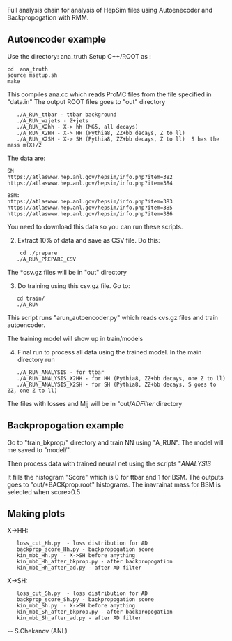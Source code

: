 Full analysis chain for analysis of HepSim files using Autoenecoder and Backpropogation with RMM.

## Autoencoder example

Use the directory: ana_truth
Setup C++/ROOT as : 

```
cd  ana_truth
source msetup.sh
make
```

This compiles ana.cc which reads ProMC files from the file specified in "data.in" The output ROOT files goes to "out" directory

```
   ./A_RUN_ttbar - ttbar background
   ./A_RUN_wzjets - Z+jets
   ./A_RUN_X2hh - X-> hh (MG5, all decays)
   ./A_RUN_X2HH - X-> HH (Pythia8, ZZ+bb decays, Z to ll)
   ./A_RUN_X2SH - X-> SH (Pythia8, ZZ+bb decays, Z to ll)  S has the mass m(X)/2
```

The data are:

```
SM
https://atlaswww.hep.anl.gov/hepsim/info.php?item=382
https://atlaswww.hep.anl.gov/hepsim/info.php?item=384
```

```
BSM:
https://atlaswww.hep.anl.gov/hepsim/info.php?item=383
https://atlaswww.hep.anl.gov/hepsim/info.php?item=385
https://atlaswww.hep.anl.gov/hepsim/info.php?item=386
```

You need to download this data so you can run these scripts.
  

2) Extract 10% of data and save as CSV file. Do this:

```
    cd ./prepare
   ./A_RUN_PREPARE_CSV
```

   The *csv.gz files will be in "out" directory

3) Do training using this csv.gz file. Go to:

```
   cd train/
   ./A_RUN
```

   This script runs "arun_autoencoder.py" which reads cvs.gz files
   and train autoencoder.

   The training model will show up in train/models

4) Final run to process all data using the trained model. In the main directory run

```
   ./A_RUN_ANALYSIS - for ttbar
   ./A_RUN_ANALYSIS_X2HH - for HH (Pythia8, ZZ+bb decays, one Z to ll)
   ./A_RUN_ANALYSIS_X2SH - for SH (Pythia8, ZZ+bb decays, S goes to ZZ, one Z to ll)
```

  The files with losses and Mjj will be in "out/*ADFilter* directory


## Backpropogation example 

Go to "train_bkprop/" directory and train NN using "A_RUN". The model will me saved to "model/".

Then  process data with trained neural net using the scripts "*ANALYSIS* 

It fills the histogram "Score" which is 0 for ttbar and 1 for BSM. The outputs goes to "out/*BACKprop.root" histograms. The inavrainat mass for BSM is selected when score>0.5


## Making plots

X->HH:
```
   loss_cut_Hh.py  - loss distribution for AD
   backprop_score_Hh.py - backpropogation score
   kin_mbb_Hh.py  - X->SH before anything
   kin_mbb_Hh_after_bkprop.py - after backpropogation
   kin_mbb_Hh_after_ad.py - after AD filter
```

   X->SH:
``` 
   loss_cut_Sh.py  - loss distribution for AD
   backprop_score_Sh.py - backpropogation score
   kin_mbb_Sh.py  - X->SH before anything
   kin_mbb_Sh_after_bkprop.py - after backpropogation
   kin_mbb_Sh_after_ad.py - after AD filter
```   

-- S.Chekanov (ANL)

 
